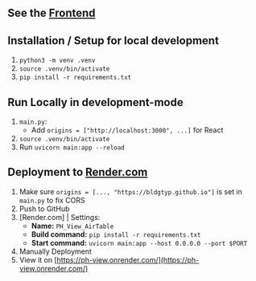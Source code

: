 ## See the [Frontend](https://github.com/PH-Tools/PH_View_React)

## Installation / Setup for local development
1) `python3 -m venv .venv`
1) `source .venv/bin/activate`
1) `pip install -r requirements.txt`


## Run Locally in development-mode
1) `main.py`:
	- Add `origins = ["http://localhost:3000", ...]` for React
1) `source .venv/bin/activate`
1) Run `uvicorn main:app --reload`

## Deployment to [Render.com](https://render.com/)
1) Make sure `origins = [..., "https://bldgtyp.github.io"]` is set in `main.py` to fix CORS 
1) Push to GitHub
1) [Render.com] | Settings:
	- **Name:** `PH_View_AirTable`
	- **Build command:** `pip install -r requirements.txt` 
	- **Start command:** `uvicorn main:app --host 0.0.0.0 --port $PORT`
1) Manually Deployment
1) View it on [https://ph-view.onrender.com/](https://ph-view.onrender.com/)